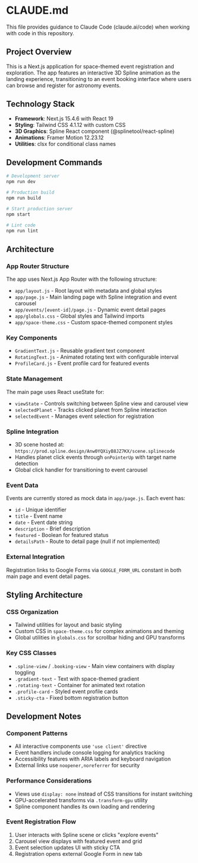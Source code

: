# CLAUDE.md

This file provides guidance to Claude Code (claude.ai/code) when working with code in this repository.

## Project Overview

This is a Next.js application for space-themed event registration and exploration. The app features an interactive 3D Spline animation as the landing experience, transitioning to an event booking interface where users can browse and register for astronomy events.

## Technology Stack

- **Framework**: Next.js 15.4.6 with React 19
- **Styling**: Tailwind CSS 4.1.12 with custom CSS
- **3D Graphics**: Spline React component (@splinetool/react-spline)
- **Animations**: Framer Motion 12.23.12
- **Utilities**: clsx for conditional class names

## Development Commands

```bash
# Development server
npm run dev

# Production build
npm run build

# Start production server
npm start

# Lint code
npm run lint
```

## Architecture

### App Router Structure
The app uses Next.js App Router with the following structure:
- `app/layout.js` - Root layout with metadata and global styles
- `app/page.js` - Main landing page with Spline integration and event carousel
- `app/events/[event-id]/page.js` - Dynamic event detail pages
- `app/globals.css` - Global styles and Tailwind imports
- `app/space-theme.css` - Custom space-themed component styles

### Key Components
- `GradientText.js` - Reusable gradient text component
- `RotatingText.js` - Animated rotating text with configurable interval
- `ProfileCard.js` - Event profile card for featured events

### State Management
The main page uses React useState for:
- `viewState` - Controls switching between Spline view and carousel view
- `selectedPlanet` - Tracks clicked planet from Spline interaction
- `selectedEvent` - Manages event selection for registration

### Spline Integration
- 3D scene hosted at: `https://prod.spline.design/Anw0YQXiyB8JZ7KX/scene.splinecode`
- Handles planet click events through `onPointerUp` with target name detection
- Global click handler for transitioning to event carousel

### Event Data
Events are currently stored as mock data in `app/page.js`. Each event has:
- `id` - Unique identifier
- `title` - Event name
- `date` - Event date string
- `description` - Brief description
- `featured` - Boolean for featured status
- `detailsPath` - Route to detail page (null if not implemented)

### External Integration
Registration links to Google Forms via `GOOGLE_FORM_URL` constant in both main page and event detail pages.

## Styling Architecture

### CSS Organization
- Tailwind utilities for layout and basic styling
- Custom CSS in `space-theme.css` for complex animations and theming
- Global utilities in `globals.css` for scrollbar hiding and GPU transforms

### Key CSS Classes
- `.spline-view` / `.booking-view` - Main view containers with display toggling
- `.gradient-text` - Text with space-themed gradient
- `.rotating-text` - Container for animated text rotation
- `.profile-card` - Styled event profile cards
- `.sticky-cta` - Fixed bottom registration button

## Development Notes

### Component Patterns
- All interactive components use `'use client'` directive
- Event handlers include console logging for analytics tracking
- Accessibility features with ARIA labels and keyboard navigation
- External links use `noopener,noreferrer` for security

### Performance Considerations
- Views use `display: none` instead of CSS transitions for instant switching
- GPU-accelerated transforms via `.transform-gpu` utility
- Spline component handles its own loading and rendering

### Event Registration Flow
1. User interacts with Spline scene or clicks "explore events"
2. Carousel view displays with featured event and grid
3. Event selection updates UI with sticky CTA
4. Registration opens external Google Form in new tab